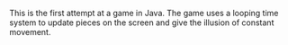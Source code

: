 This is the first attempt at a game in Java. The game uses a looping time system to update pieces on the screen and give the illusion
of constant movement.

